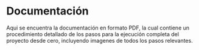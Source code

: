 # Documentación

Aqui se encuentra la documentación en formato PDF, la cual contiene un procedimiento detallado de los pasos para la ejecución completa del proyecto desde cero, incluyendo imagenes de todos los pasos relevantes.
